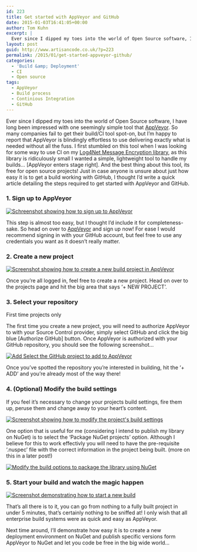 ```yaml
---
id: 223
title: Get started with AppVeyor and GitHub
date: 2015-01-03T16:41:05+00:00
author: Tom Kuhn
excerpt: |
  Ever since I dipped my toes into the world of Open Source software, I have long been impressed with one seemingly simple tool that <a href="http://www.appveyor.com/" title="AppVeyor home page.">AppVeyor</a>. So many companies fail to get their build/CI tool spot-on, but I'm happy to report that AppVeyor is blindingly effortless to use delivering exactly what is needed without all the fuss. I first stumbled on this tool when I was looking for some way to use CI on my <a href="http://www.nuget.org/packages/Log4Net.MessageEncryptor/" title="Log4Net Message encryption on NuGet">Log4Net Message Encryption library</a>, as this library is ridiculously small I wanted a simple, lightweight tool to handle my builds... [AppVeyor enters stage right]. And the best thing about this tool, its free for open source projects! Just in case anyone is unsure about just how easy it is to get a build working with GitHub, I thought I'd write a quick article detailing the steps required to get started with AppVeyor and GitHub.
layout: post
guid: http://www.artisancode.co.uk/?p=223
permalink: /2015/01/get-started-appveyor-github/
categories:
  - 'Build &amp; Deployment'
  - CI
  - Open source
tags:
  - AppVeyor
  - Build process
  - Continious Integration
  - GitHub
---
```

Ever since I dipped my toes into the world of Open Source software, I have long been impressed with one seemingly simple tool that [AppVeyor](http://www.appveyor.com/ "AppVeyor home page."). So many companies fail to get their build/CI tool spot-on, but I&#8217;m happy to report that AppVeyor is blindingly effortless to use delivering exactly what is needed without all the fuss. I first stumbled on this tool when I was looking for some way to use CI on my [Log4Net Message Encryption library](http://www.nuget.org/packages/Log4Net.MessageEncryptor/ "Log4Net Message encryption on NuGet"), as this library is ridiculously small I wanted a simple, lightweight tool to handle my builds&#8230; [AppVeyor enters stage right]. And the best thing about this tool, its free for open source projects! Just in case anyone is unsure about just how easy it is to get a build working with GitHub, I thought I&#8217;d write a quick article detailing the steps required to get started with AppVeyor and GitHub.


### 1. Sign up to AppVeyor

<a href="http://i0.wp.com/www.artisancode.co.uk/wp-content/uploads/2015/01/2015-01-03_15h56_48.png" rel="lightbox" ><img src="http://i0.wp.com/www.artisancode.co.uk/wp-content/uploads/2015/01/2015-01-03_15h56_48.png?fit=739%2C685" alt="Schreenshot showing how to sign up to AppVeyor" class="aligncenter size-full wp-image-229" srcset="http://i0.wp.com/www.artisancode.co.uk/wp-content/uploads/2015/01/2015-01-03_15h56_48.png?w=739 739w, http://i0.wp.com/www.artisancode.co.uk/wp-content/uploads/2015/01/2015-01-03_15h56_48.png?w=300 300w" sizes="(max-width: 739px) 100vw, 739px" data-recalc-dims="1" /></a> <a href="http://www.artisancode.co.uk/wp-content/uploads/2015/01/2015-01-03_15h41_15.png" rel="lightbox" ></a>

This step is almost too easy, but I thought I&#8217;d include it for completeness-sake. So head on over to [AppVeyor](http://www.appveyor.com/ "AppVeyor home page.") and sign up now! For ease I would recommend signing in with your GitHub account, but feel free to use any credentials you want as it doesn&#8217;t really matter.

### 2. Create a new project

<a href="http://i0.wp.com/www.artisancode.co.uk/wp-content/uploads/2015/01/2015-01-03_15h41_15.png" rel="lightbox" ><img src="http://i0.wp.com/www.artisancode.co.uk/wp-content/uploads/2015/01/2015-01-03_15h41_15.png?fit=767%2C360" alt="Screenshot showing how to create a new build project in AppVeyor" class="aligncenter size-full wp-image-225" srcset="http://i0.wp.com/www.artisancode.co.uk/wp-content/uploads/2015/01/2015-01-03_15h41_15.png?w=767 767w, http://i0.wp.com/www.artisancode.co.uk/wp-content/uploads/2015/01/2015-01-03_15h41_15.png?w=300 300w" sizes="(max-width: 767px) 100vw, 767px" data-recalc-dims="1" /></a>

Once you&#8217;re all logged in, feel free to create a new project. Head on over to the projects page and hit the big area that says &#8216;+ NEW PROJECT&#8217;.

### 3. Select your repository

<div class="panel panel-info">
  <div class="panel-heading">
    <p class="panel-title">First time projects only</p>
  </div>

  <div class="panel-body">
    The first time you create a new project, you will need to authorize AppVeyor to with your Source Control provider, simply select GitHub and click the big blue [Authorize GitHub] button. Once AppVeyor is authorized with your GitHub repository, you should see the following screenshot&#8230;
  </div>
</div>

<a href="http://i2.wp.com/www.artisancode.co.uk/wp-content/uploads/2015/01/2015-01-03_15h41_30.png" rel="lightbox" ><img src="http://i2.wp.com/www.artisancode.co.uk/wp-content/uploads/2015/01/2015-01-03_15h41_30.png?fit=767%2C387" alt="Add Select the GitHub project to add to AppVeyor" class="aligncenter size-full wp-image-226" srcset="http://i2.wp.com/www.artisancode.co.uk/wp-content/uploads/2015/01/2015-01-03_15h41_30.png?w=767 767w, http://i2.wp.com/www.artisancode.co.uk/wp-content/uploads/2015/01/2015-01-03_15h41_30.png?w=300 300w" sizes="(max-width: 767px) 100vw, 767px" data-recalc-dims="1" /></a>

Once you&#8217;ve spotted the repository you&#8217;re interested in building, hit the &#8216;+ ADD&#8217; and you&#8217;re already most of the way there!

### 4. (Optional) Modify the build settings

If you feel it&#8217;s necessary to change your projects build settings, fire them up, peruse them and change away to your heart&#8217;s content.

<a href="http://i2.wp.com/www.artisancode.co.uk/wp-content/uploads/2015/01/2015-01-03_16h36_45.png" rel="lightbox" ><img src="http://i2.wp.com/www.artisancode.co.uk/wp-content/uploads/2015/01/2015-01-03_16h36_45.png?fit=811%2C162" alt="Screenshot showing how to modify the project&#039;s build settings" class="aligncenter size-full wp-image-236" srcset="http://i2.wp.com/www.artisancode.co.uk/wp-content/uploads/2015/01/2015-01-03_16h36_45.png?w=811 811w, http://i2.wp.com/www.artisancode.co.uk/wp-content/uploads/2015/01/2015-01-03_16h36_45.png?w=300 300w" sizes="(max-width: 811px) 100vw, 811px" data-recalc-dims="1" /></a>

One option that is useful for me (considering I intend to publish my library on NuGet) is to select the &#8216;Package NuGet projects&#8217; option. Although I believe for this to work effectivly you will need to have the pre-requisite &#8216;.nuspec&#8217; file with the correct information in the project being built. (more on this in a later post!)

<a href="http://i2.wp.com/www.artisancode.co.uk/wp-content/uploads/2015/01/2015-01-03_15h42_42.png" rel="lightbox" ><img src="http://i2.wp.com/www.artisancode.co.uk/wp-content/uploads/2015/01/2015-01-03_15h42_42.png?fit=767%2C760" alt="Modify the build options to package the library using NuGet" class="aligncenter size-full wp-image-228" srcset="http://i2.wp.com/www.artisancode.co.uk/wp-content/uploads/2015/01/2015-01-03_15h42_42.png?w=767 767w, http://i2.wp.com/www.artisancode.co.uk/wp-content/uploads/2015/01/2015-01-03_15h42_42.png?w=150 150w, http://i2.wp.com/www.artisancode.co.uk/wp-content/uploads/2015/01/2015-01-03_15h42_42.png?w=300 300w" sizes="(max-width: 767px) 100vw, 767px" data-recalc-dims="1" /></a>

### 5. Start your build and watch the magic happen

<a href="http://i2.wp.com/www.artisancode.co.uk/wp-content/uploads/2015/01/2015-01-03_15h41_52.png" rel="lightbox" ><img src="http://i2.wp.com/www.artisancode.co.uk/wp-content/uploads/2015/01/2015-01-03_15h41_52.png?fit=767%2C202" alt="Screenshot demonstrating how to start a new build" class="aligncenter size-full wp-image-227" srcset="http://i2.wp.com/www.artisancode.co.uk/wp-content/uploads/2015/01/2015-01-03_15h41_52.png?w=767 767w, http://i2.wp.com/www.artisancode.co.uk/wp-content/uploads/2015/01/2015-01-03_15h41_52.png?w=300 300w" sizes="(max-width: 767px) 100vw, 767px" data-recalc-dims="1" /></a>

That&#8217;s all there is to it, you can go from nothing to a fully built project in under 5 minutes, that&#8217;s certainly nothing to be sniffed at! I only wish that all enterprise build systems were as quick and easy as AppVeyor.

Next time around, I&#8217;ll demonstrate how easy it is to create a new deployment environment on NuGet and publish specific versions form AppVeyor to NuGet and let you code be free in the big wide world&#8230;
